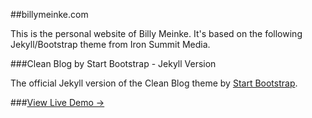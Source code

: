##billymeinke.com

This is the personal website of Billy Meinke. It's based on the following Jekyll/Bootstrap theme from Iron Summit Media.

###Clean Blog by Start Bootstrap - Jekyll Version

The official Jekyll version of the Clean Blog theme by [Start Bootstrap](http://startbootstrap.com/).

###[View Live Demo &rarr;](http://ironsummitmedia.github.io/startbootstrap-clean-blog-jekyll/)

